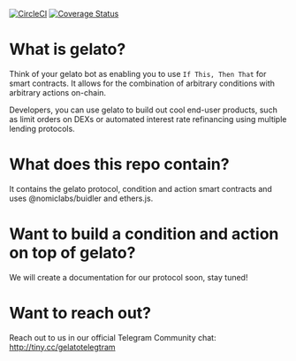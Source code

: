 [![CircleCI](https://circleci.com/gh/gelatodigital/gelato-V1.svg?style=shield&circle-token=d72f3799a6ac81e89e2e0f9a29f7633baef8252b)](https://circleci.com/gh/gelatodigital/gelato-V1)
[![Coverage Status](https://coveralls.io/repos/github/gelatodigital/gelato-V1/badge.svg?t=esHbYY)](https://coveralls.io/github/gelatodigital/gelato-V1)

# What is gelato?

Think of your gelato bot as enabling you to use `If This, Then That` for smart contracts. It allows for the combination of arbitrary conditions with arbitrary actions on-chain.

Developers, you can use gelato to build out cool end-user products, such as limit orders on DEXs or automated interest rate refinancing using multiple lending protocols.

# What does this repo contain?

It contains the gelato protocol, condition and action smart contracts and uses @nomiclabs/buidler and ethers.js.

# Want to build a condition and action on top of gelato?

We will create a documentation for our protocol soon, stay tuned!

# Want to reach out?

Reach out to us in our official Telegram Community chat: http://tiny.cc/gelatotelegtram
